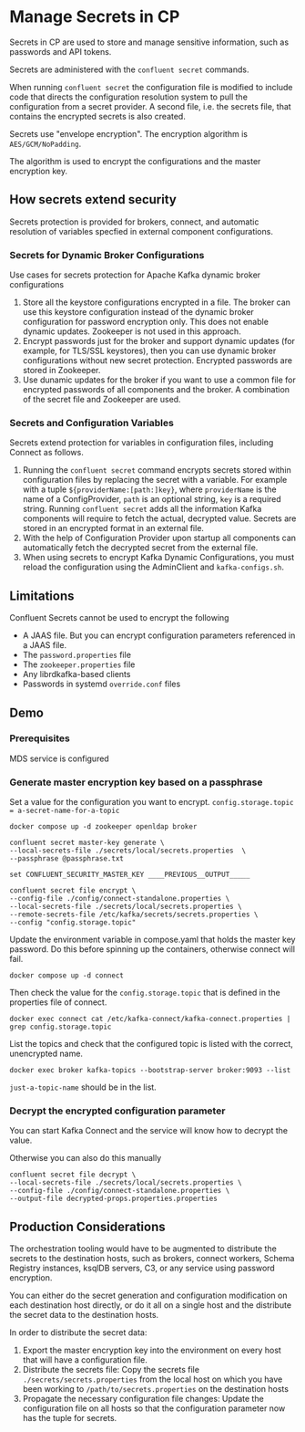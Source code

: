 # Manage Secrets in CP

Secrets in CP are used to store and manage sensitive information, such as passwords and API tokens.

Secrets are administered with the `confluent secret` commands.

When running `confluent secret` the configuration file is modified to include code that directs the configuration resolution system to pull the configuration from a secret provider.
A second file, i.e. the secrets file, that contains the encrypted secrets is also created.

Secrets use "envelope encryption". The encryption algorithm is `AES/GCM/NoPadding`.

The algorithm is used to encrypt the configurations and the master encryption key.

## How secrets extend security

Secrets protection is provided for brokers, connect, and automatic resolution of variables specfied in external component configurations.

### Secrets for Dynamic Broker Configurations

Use cases for secrets protection for Apache Kafka dynamic broker configurations

1. Store all the keystore configurations encrypted in a file. The broker can use this keystore configuration instead of the dynamic broker configuration for password encryption only. This does not enable dynamic updates. Zookeeper is not used in this approach.
2. Encrypt passwords just for the broker and support dynamic updates (for example, for TLS/SSL keystores), then you can use dynamic broker configurations without new secret protection. Encrypted passwords are stored in Zookeeper.
3. Use dunamic updates for the broker if you want to use a common file for encrypted passwords of all components and the broker. A combination of the secret file and Zookeeper are used.

### Secrets and Configuration Variables

Secrets extend protection for variables in configuration files, including Connect as follows.

1. Running the `confluent secret` command encrypts secrets stored within configuration files by replacing the secret with a variable. For example with a tuple `${providerName:[path:]key}`, where `providerName` is the name of a ConfigProvider, `path` is an optional string, `key` is a required string. Running `confluent secret` adds all the information Kafka components will require to fetch the actual, decrypted value. Secrets are stored in an encrypted format in an external file.
2. With the help of Configuration Provider upon startup all components can automatically fetch the decrypted secret from the external file.
3. When using secrets to encrypt Kafka Dynamic Configurations, you must reload the configuration using the AdminClient and `kafka-configs.sh`.

## Limitations

Confluent Secrets cannot be used to encrypt the following

* A JAAS file. But you can encrypt configuration parameters referenced in a JAAS file.
* The `password.properties` file
* The `zookeeper.properties` file
* Any librdkafka-based clients
* Passwords in systemd `override.conf` files

## Demo

### Prerequisites

MDS service is configured

### Generate master encryption key based on a passphrase

Set a value for the configuration you want to encrypt.
`config.storage.topic = a-secret-name-for-a-topic`

```shell
docker compose up -d zookeeper openldap broker

confluent secret master-key generate \
--local-secrets-file ./secrets/local/secrets.properties  \
--passphrase @passphrase.txt

set CONFLUENT_SECURITY_MASTER_KEY ____PREVIOUS__OUTPUT_____

confluent secret file encrypt \
--config-file ./config/connect-standalone.properties \
--local-secrets-file ./secrets/local/secrets.properties \
--remote-secrets-file /etc/kafka/secrets/secrets.properties \
--config "config.storage.topic"
```

Update the environment variable in compose.yaml that holds the master key password. Do this before spinning up the containers, otherwise connect will fail.

```shell
docker compose up -d connect
```

Then check the value for the `config.storage.topic` that is defined in the properties file of connect.

```shell
docker exec connect cat /etc/kafka-connect/kafka-connect.properties | grep config.storage.topic
```

List the topics and check that the configured topic is listed with the correct, unencrypted name.

```shell
docker exec broker kafka-topics --bootstrap-server broker:9093 --list
```

`just-a-topic-name` should be in the list.

### Decrypt the encrypted configuration parameter

You can start Kafka Connect and the service will know how to decrypt the value.

Otherwise you can also do this manually

```shell
confluent secret file decrypt \
--local-secrets-file ./secrets/local/secrets.properties \
--config-file ./config/connect-standalone.properties \
--output-file decrypted-props.properties.properties
```

## Production Considerations

The orchestration tooling would have to be augmented to distribute the secrets to the destination hosts, such as brokers, connect workers, Schema Registry instances, ksqlDB servers, C3, or any service using password encryption.

You can either do the secret generation and configuration modification on each destination host directly, or do it all on a single host and the distribute the secret data to the destination hosts.

In order to distribute the secret data:

1. Export the master encryption key into the environment on every host that will have a configuration file.
2. Distribute the secrets file: Copy the secrets file `./secrets/secrets.properties` from the local host on which you have been working to `/path/to/secrets.properties` on the destination hosts
3. Propagate the necessary configuration file changes: Update the configuration file on all hosts so that the configuration parameter now has the tuple for secrets.
